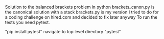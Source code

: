 Solution to the balanced brackets problem in python
brackets_canon.py is the canonical solution with a stack
brackets.py is my version I tried to do for a coding challenge on hired.com and decided to fix later anyway
To run the tests you need pytest.

"pip install pytest"
navigate to top level directory
"pytest"